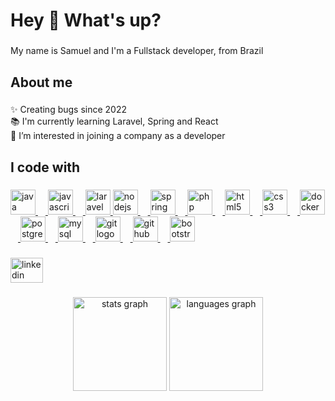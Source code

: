 <h1 align="left">Hey 👋 What's up?</h1>

###

<p align="left">My name is Samuel and I'm a Fullstack developer, from Brazil</p>

###

<h2 align="left">About me</h2>

###

<p align="left">✨ Creating bugs since 2022<br>📚 I'm currently learning Laravel, Spring and React<br>👀 I’m interested in joining a company as a developer</p>

###

<h2 align="left">I code with</h2>

###

<div align="left">
  <a href="https://docs.oracle.com/javase/8/docs/api/" target="_blank" rel="noreferrer"><img src="https://cdn.jsdelivr.net/gh/devicons/devicon/icons/java/java-original.svg" height="40" alt="java logo"  />
  <img width="12" />
  <a href="https://developer.mozilla.org/en-US/docs/Web/JavaScript" target="_blank" rel="noreferrer"><img src="https://cdn.jsdelivr.net/gh/devicons/devicon/icons/javascript/javascript-original.svg" height="40" alt="javascript logo"  />
  <img width="12" />
  <a href="https://laravel.com/docs/11.x/readme" target="_blank" rel="noreferrer"><img src="https://cdn.jsdelivr.net/gh/devicons/devicon@latest/icons/laravel/laravel-original.svg" height="40" alt="laravel logo />
  <img width="12" />
  <a href="https://nodejs.org/docs/latest/api/" target="_blank" rel="noreferrer"><img src="https://cdn.jsdelivr.net/gh/devicons/devicon/icons/nodejs/nodejs-original.svg" height="40" alt="nodejs logo"  />
  <img width="12" />
  <a href="https://docs.spring.io/spring-boot/index.html" target="_blank" rel="noreferrer"><img src="https://cdn.jsdelivr.net/gh/devicons/devicon/icons/spring/spring-original.svg" height="40" alt="spring logo"  />
  <img width="12" />
  <a href="https://www.php.net/docs.php" target="_blank" rel="noreferrer"><img src="https://cdn.jsdelivr.net/gh/devicons/devicon/icons/php/php-original.svg" height="40" alt="php logo"  />
  <img width="12" />
  <a href="https://developer.mozilla.org/en-US/docs/Glossary/HTML5" target="_blank" rel="noreferrer"><img src="https://cdn.jsdelivr.net/gh/devicons/devicon/icons/html5/html5-original.svg" height="40" alt="html5 logo"  />
  <img width="12" />
  <a href="https://developer.mozilla.org/en-US/docs/Web/CSS" target="_blank" rel="noreferrer"><img src="https://cdn.jsdelivr.net/gh/devicons/devicon/icons/css3/css3-original.svg" height="40" alt="css3 logo"  />
  <img width="12" />
  <a href="https://docs.docker.com/" target="_blank" rel="noreferrer"><img src="https://cdn.jsdelivr.net/gh/devicons/devicon/icons/docker/docker-original.svg" height="40" alt="docker logo"  />
  <img width="12" />
  <a href="https://www.postgresql.org/docs/" target="_blank" rel="noreferrer"><img src="https://cdn.jsdelivr.net/gh/devicons/devicon/icons/postgresql/postgresql-original.svg" height="40" alt="postgresql logo"  />
  <img width="12" />
  <a href="https://dev.mysql.com/doc/" target="_blank" rel="noreferrer"><img src="https://cdn.jsdelivr.net/gh/devicons/devicon/icons/mysql/mysql-original.svg" height="40" alt="mysql logo"  />
  <img width="12" />
  <a href="https://git-scm.com/doc" target="_blank" rel="noreferrer"><img src="https://cdn.jsdelivr.net/gh/devicons/devicon/icons/git/git-original.svg" height="40" alt="git logo"  />
  <img width="12" />
  <a href="https://github.com/" target="_blank" rel="noreferrer"><img src="https://cdn.jsdelivr.net/gh/devicons/devicon/icons/github/github-original.svg" height="40" alt="github logo"  />
  <img width="12" />
  <a href="https://getbootstrap.com/docs/4.1/getting-started/introduction/" target="_blank" rel="noreferrer"><img src="https://cdn.jsdelivr.net/gh/devicons/devicon/icons/bootstrap/bootstrap-original.svg" height="40" alt="bootstrap logo"  />
</div>

###

<div align="left">
  <a href="https://www.linkedin.com/in/samuel-gon%C3%A7alves-a64a3a301/" target="_blank">
    <img src="https://raw.githubusercontent.com/maurodesouza/profile-readme-generator/master/src/assets/icons/social/linkedin/default.svg" width="52" height="40" alt="linkedin logo"  />
  </a>
</div>

###

<div align="center">
  <img src="https://github-readme-stats.vercel.app/api?username=samueelg&hide_title=false&hide_rank=false&show_icons=true&include_all_commits=true&count_private=true&disable_animations=false&theme=dracula&locale=en&hide_border=false&order=1" height="150" alt="stats graph"  />
  <img src="https://github-readme-stats.vercel.app/api/top-langs?username=samueelg&locale=en&hide_title=false&layout=compact&card_width=320&langs_count=5&theme=dracula&hide_border=false&order=2" height="150" alt="languages graph"  />
</div>

###
